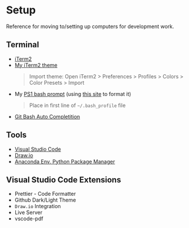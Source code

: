 # Setup

Reference for moving to/setting up computers for development work.

## Terminal

- [iTerm2](https://iterm2.com/index.html)
- [My iTerm2 theme](terminal/devb.itermcolors)
  > Import theme: Open iTerm2 > Preferences > Profiles > Colors > Color Presets > Import
- My [PS1 bash prompt](terminal/ps1.txt) (using [this site](http://bashrcgenerator.com/) to format it)
  > Place in first line of `~/.bash_profile` file
- [Git Bash Auto Completition](https://github.com/bobthecow/git-flow-completion/wiki/Install-Bash-git-completion)

## Tools

- [Visual Studio Code](https://code.visualstudio.com/)
- [Draw.io](https://www.diagrams.net/)
- [Anaconda Env. Python Package Manager](https://www.anaconda.com/products/individual)

## Visual Studio Code Extensions

- Prettier - Code Formatter
- Github Dark/Light Theme
- `Draw.io` Integration
- Live Server
- vscode-pdf
